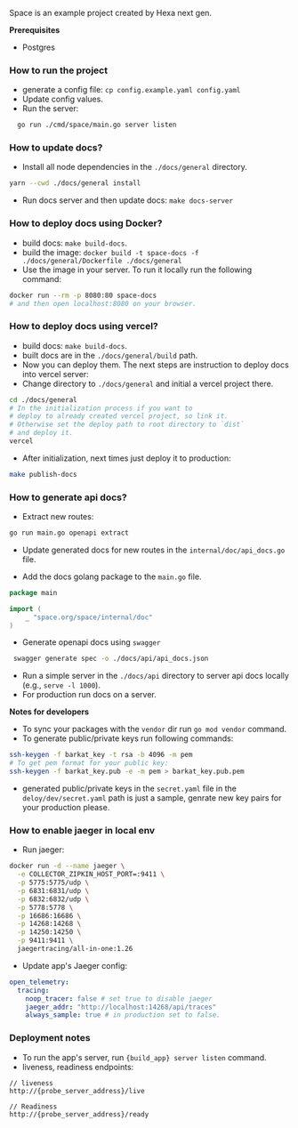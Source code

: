 Space is an example project created by Hexa next gen.

__Prerequisites__

- Postgres

### How to run the project

- generate a config file: `cp config.example.yaml config.yaml`
- Update config values.
- Run the server:

```bash
  go run ./cmd/space/main.go server listen
```

### How to update docs?

- Install all node dependencies in the `./docs/general` directory.

```bash
yarn --cwd ./docs/general install
```

- Run docs server and then update docs: `make docs-server`

### How to deploy docs using Docker?

- build docs: `make build-docs`.
- build the image: `docker build -t space-docs -f ./docs/general/Dockerfile ./docs/general`
- Use the image in your server. To run it locally run the following command:

```bash
docker run --rm -p 8080:80 space-docs
# and then open localhost:8080 on your browser.
```

### How to deploy docs using vercel?

- build docs: `make build-docs`.
- built docs are in the `./docs/general/build` path.
- Now you can deploy them. The next steps are instruction to deploy docs into vercel server:
- Change directory to `./docs/general` and initial a vercel project there.

```bash
cd ./docs/general
# In the initialization process if you want to
# deploy to already created vercel project, so link it.
# Otherwise set the deploy path to root directory to `dist`
# and deploy it.
vercel
```

- After initialization, next times just deploy it to production:

```bash
make publish-docs
```

### How to generate api docs?

- Extract new routes:

```bash
go run main.go openapi extract
```

- Update generated docs for new routes in the `internal/doc/api_docs.go` file.

- Add the docs golang package to the `main.go` file.

```go
package main

import (
	_ "space.org/space/internal/doc"
)
```

- Generate openapi docs using `swagger`

```bash
 swagger generate spec -o ./docs/api/api_docs.json
```

- Run a simple server in the `./docs/api` directory to server api docs locally (e.g., `serve -l 1000`).
- For production run docs on a server.

__Notes for developers__

- To sync your packages with the `vendor` dir run `go mod vendor` command.
- To generate public/private keys run following commands:

```bash
ssh-keygen -f barkat_key -t rsa -b 4096 -m pem
# To get pem format for your public key:
ssh-keygen -f barkat_key.pub -e -m pem > barkat_key.pub.pem 
```

- generated public/private keys in the `secret.yaml` file in the `deloy/dev/secret.yaml` path is just a sample, genrate
  new key pairs for your production please.

### How to enable jaeger in local env

- Run jaeger:

```bash
docker run -d --name jaeger \
  -e COLLECTOR_ZIPKIN_HOST_PORT=:9411 \
  -p 5775:5775/udp \
  -p 6831:6831/udp \
  -p 6832:6832/udp \
  -p 5778:5778 \
  -p 16686:16686 \
  -p 14268:14268 \
  -p 14250:14250 \
  -p 9411:9411 \
  jaegertracing/all-in-one:1.26
```

- Update app's Jaeger config:

```yaml
open_telemetry:
  tracing:
    noop_tracer: false # set true to disable jaeger
    jaeger_addr: "http://localhost:14268/api/traces"
    always_sample: true # in production set to false.
```

### Deployment notes

- To run the app's server, run `{build_app} server listen` command.
- liveness, readiness endpoints:

```http request
// liveness
http://{probe_server_address}/live

// Readiness
http://{probe_server_address}/ready
```
